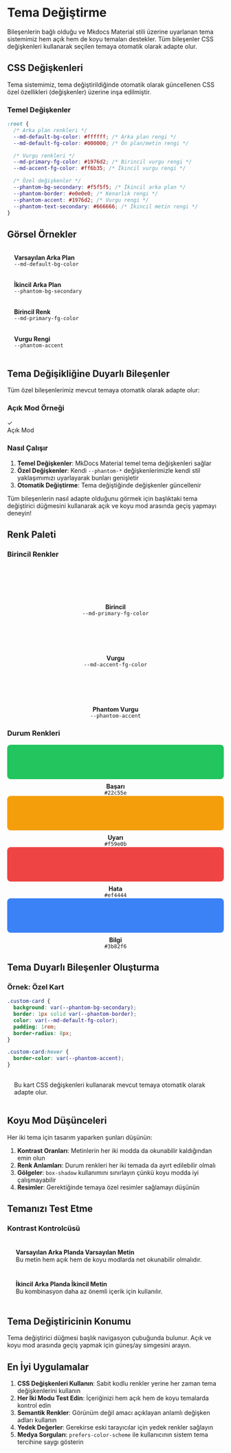 # Tema Değiştirme

Bileşenlerin bağlı olduğu ve Mkdocs Material stili üzerine uyarlanan tema sistemimiz hem açık hem de koyu temaları destekler. 
Tüm bileşenler CSS değişkenleri kullanarak seçilen temaya otomatik olarak adapte olur.

## CSS Değişkenleri

Tema sistemimiz, tema değiştirildiğinde otomatik olarak güncellenen CSS özel özellikleri (değişkenler) üzerine inşa edilmiştir.

### Temel Değişkenler

```css
:root {
  /* Arka plan renkleri */
  --md-default-bg-color: #ffffff; /* Arka plan rengi */
  --md-default-fg-color: #000000; /* Ön plan/metin rengi */

  /* Vurgu renkleri */
  --md-primary-fg-color: #1976d2; /* Birincil vurgu rengi */
  --md-accent-fg-color: #ff6b35; /* İkincil vurgu rengi */

  /* Özel değişkenler */
  --phantom-bg-secondary: #f5f5f5; /* İkincil arka plan */
  --phantom-border: #e0e0e0; /* Kenarlık rengi */
  --phantom-accent: #1976d2; /* Vurgu rengi */
  --phantom-text-secondary: #666666; /* İkincil metin rengi */
}
```

## Görsel Örnekler

<div class="phantom-grid phantom-grid-2">
  <div style="padding: 1rem; background: var(--md-default-bg-color); border: 2px solid var(--phantom-border); border-radius: 8px;">
    <strong>Varsayılan Arka Plan</strong><br>
    <code>--md-default-bg-color</code>
  </div>
  <div style="padding: 1rem; background: var(--phantom-bg-secondary); border: 2px solid var(--phantom-border); border-radius: 8px;">
    <strong>İkincil Arka Plan</strong><br>
    <code>--phantom-bg-secondary</code>
  </div>
  <div style="padding: 1rem; color: var(--md-primary-fg-color); border: 2px solid var(--md-primary-fg-color); border-radius: 8px;">
    <strong>Birincil Renk</strong><br>
    <code>--md-primary-fg-color</code>
  </div>
  <div style="padding: 1rem; color: var(--phantom-accent); border: 2px solid var(--phantom-accent); border-radius: 8px;">
    <strong>Vurgu Rengi</strong><br>
    <code>--phantom-accent</code>
  </div>
</div>

## Tema Değişikliğine Duyarlı Bileşenler

Tüm özel bileşenlerimiz mevcut temaya otomatik olarak adapte olur:

### Açık Mod Örneği
<div class="phantom-test-status-grid" style="margin-bottom: 20px;">
  <div class="phantom-test-status-card success">
    <div class="phantom-test-status-value">✓</div>
    <div class="phantom-test-status-label">Açık Mod</div>
  </div>
</div>

### Nasıl Çalışır

1. **Temel Değişkenler**: MkDocs Material temel tema değişkenleri sağlar
2. **Özel Değişkenler**: Kendi `--phantom-*` değişkenlerimizle kendi stil yaklaşımımızı uyarlayarak bunları genişletir
3. **Otomatik Değiştirme**: Tema değiştiğinde değişkenler güncellenir

Tüm bileşenlerin nasıl adapte olduğunu görmek için başlıktaki tema değiştirici düğmesini kullanarak açık ve koyu mod arasında geçiş yapmayı deneyin!

## Renk Paleti

### Birincil Renkler
<div class="phantom-grid phantom-grid-auto">
  <div style="text-align: center;">
    <div style="width: 100%; height: 80px; background: var(--md-primary-fg-color); border-radius: 8px; margin-bottom: 0.5rem;"></div>
    <strong>Birincil</strong><br>
    <code style="font-size: 0.875em;">--md-primary-fg-color</code>
  </div>
  <div style="text-align: center;">
    <div style="width: 100%; height: 80px; background: var(--md-accent-fg-color); border-radius: 8px; margin-bottom: 0.5rem;"></div>
    <strong>Vurgu</strong><br>
    <code style="font-size: 0.875em;">--md-accent-fg-color</code>
  </div>
  <div style="text-align: center;">
    <div style="width: 100%; height: 80px; background: var(--phantom-accent); border-radius: 8px; margin-bottom: 0.5rem;"></div>
    <strong>Phantom Vurgu</strong><br>
    <code style="font-size: 0.875em;">--phantom-accent</code>
  </div>
</div>

### Durum Renkleri
<div class="phantom-grid phantom-grid-auto">
  <div style="text-align: center;">
    <div style="width: 100%; height: 80px; background: #22c55e; border-radius: 8px; margin-bottom: 0.5rem;"></div>
    <strong>Başarı</strong><br>
    <code style="font-size: 0.875em;">#22c55e</code>
  </div>
  <div style="text-align: center;">
    <div style="width: 100%; height: 80px; background: #f59e0b; border-radius: 8px; margin-bottom: 0.5rem;"></div>
    <strong>Uyarı</strong><br>
    <code style="font-size: 0.875em;">#f59e0b</code>
  </div>
  <div style="text-align: center;">
    <div style="width: 100%; height: 80px; background: #ef4444; border-radius: 8px; margin-bottom: 0.5rem;"></div>
    <strong>Hata</strong><br>
    <code style="font-size: 0.875em;">#ef4444</code>
  </div>
  <div style="text-align: center;">
    <div style="width: 100%; height: 80px; background: #3b82f6; border-radius: 8px; margin-bottom: 0.5rem;"></div>
    <strong>Bilgi</strong><br>
    <code style="font-size: 0.875em;">#3b82f6</code>
  </div>
</div>

## Tema Duyarlı Bileşenler Oluşturma

### Örnek: Özel Kart

```css
.custom-card {
  background: var(--phantom-bg-secondary);
  border: 1px solid var(--phantom-border);
  color: var(--md-default-fg-color);
  padding: 1rem;
  border-radius: 8px;
}

.custom-card:hover {
  border-color: var(--phantom-accent);
}
```

<div class="custom-card" style="background: var(--phantom-bg-secondary); border: 1px solid var(--phantom-border); color: var(--md-default-fg-color); padding: 1rem; border-radius: 8px;">
  Bu kart CSS değişkenleri kullanarak mevcut temaya otomatik olarak adapte olur.
</div>

## Koyu Mod Düşünceleri

Her iki tema için tasarım yaparken şunları düşünün:

1. **Kontrast Oranları**: Metinlerin her iki modda da okunabilir kaldığından emin olun
2. **Renk Anlamları**: Durum renkleri her iki temada da ayırt edilebilir olmalı
3. **Gölgeler**: `box-shadow` kullanımını sınırlayın çünkü koyu modda iyi çalışmayabilir
4. **Resimler**: Gerektiğinde temaya özel resimler sağlamayı düşünün

## Temanızı Test Etme

### Kontrast Kontrolcüsü
<div class="phantom-grid phantom-grid-2">
  <div style="background: var(--md-default-bg-color); color: var(--md-default-fg-color); padding: 20px; border: 2px solid var(--phantom-border); border-radius: 8px;">
    <strong>Varsayılan Arka Planda Varsayılan Metin</strong><br>
    Bu metin hem açık hem de koyu modlarda net okunabilir olmalıdır.
  </div>
  <div style="background: var(--phantom-bg-secondary); color: var(--phantom-text-secondary); padding: 20px; border: 2px solid var(--phantom-border); border-radius: 8px;">
    <strong>İkincil Arka Planda İkincil Metin</strong><br>
    Bu kombinasyon daha az önemli içerik için kullanılır.
  </div>
</div>

## Tema Değiştiricinin Konumu

Tema değiştirici düğmesi başlık navigasyon çubuğunda bulunur. Açık ve koyu mod arasında geçiş yapmak için güneş/ay simgesini arayın.

## En İyi Uygulamalar

1. **CSS Değişkenleri Kullanın**: Sabit kodlu renkler yerine her zaman tema değişkenlerini kullanın
2. **Her İki Modu Test Edin**: İçeriğinizi hem açık hem de koyu temalarda kontrol edin
3. **Semantik Renkler**: Görünüm değil amacı açıklayan anlamlı değişken adları kullanın
4. **Yedek Değerler**: Gerekirse eski tarayıcılar için yedek renkler sağlayın
5. **Medya Sorguları**: `prefers-color-scheme` ile kullanıcının sistem tema tercihine saygı gösterin
